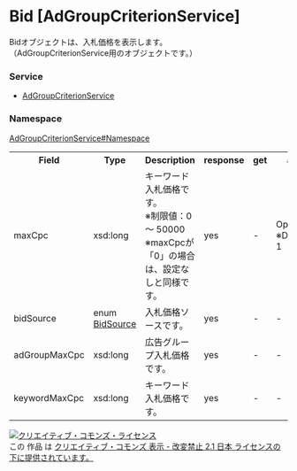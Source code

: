 # Bid [AdGroupCriterionService]
Bidオブジェクトは、入札価格を表示します。<br>
（AdGroupCriterionService用のオブジェクトです。）

### Service
+ [AdGroupCriterionService](../../services/AdGroupCriterionService.md)

### Namespace
[AdGroupCriterionService#Namespace](../../services/AdGroupCriterionService.md#namespace)

<table>
 <tr>
  <th>Field</th>
  <th>Type</th>
  <th>Description</th>
  <th>response</th>
  <th>get</th>
  <th>add</th>
  <th>set</th>
  <th>remove</th>
 </tr>
 <tr>
  <td>maxCpc</td>
  <td>xsd:long</td>
  <td>キーワード入札価格です。<br>※制限値：0 ～ 50000<br>※maxCpcが「0」の場合は、設定なしと同様です。</td>
  <td>yes</td>
  <td>-</td>
  <td>Optional<br>※Default: 1</td>
  <td>Optional<br><i>Updatable</i></td>
  <td>-</td>
 </tr>
 <tr>
  <td>bidSource</td>
  <td>enum <a href="BidSource.md">BidSource</a></td>
  <td>入札価格ソースです。</td>
  <td>yes</td>
  <td>-</td>
  <td>-</td>
  <td>-</td>
  <td>-</td>
 </tr>
 <tr>
  <td>adGroupMaxCpc</td>
  <td>xsd:long</td>
  <td>広告グループ入札価格です。</td>
  <td>yes</td>
  <td>-</td>
  <td>-</td>
  <td>-</td>
  <td>-</td>
 </tr>
 <tr>
  <td>keywordMaxCpc</td>
  <td>xsd:long</td>
  <td>キーワード入札価格です。</td>
  <td>yes</td>
  <td>-</td>
  <td>-</td>
  <td>-</td>
  <td>-</td>
 </tr>
</table>

<a rel="license" href="http://creativecommons.org/licenses/by-nd/2.1/jp/"><img alt="クリエイティブ・コモンズ・ライセンス" style="border-width:0" src="https://i.creativecommons.org/l/by-nd/2.1/jp/88x31.png" /></a><br />この 作品 は <a rel="license" href="http://creativecommons.org/licenses/by-nd/2.1/jp/">クリエイティブ・コモンズ 表示 - 改変禁止 2.1 日本 ライセンスの下に提供されています。</a>
